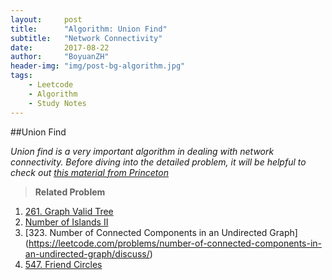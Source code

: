 ```yaml
---
layout:     post
title:      "Algorithm: Union Find"
subtitle:   "Network Connectivity"
date:       2017-08-22
author:     "BoyuanZH"
header-img: "img/post-bg-algorithm.jpg"
tags:
    - Leetcode
    - Algorithm
    - Study Notes
---
```


##Union Find

*Union find is a very important algorithm in dealing with network connectivity. Before diving into the detailed problem, it will be helpful to check out [this material from Princeton](https://www.cs.princeton.edu/~rs/AlgsDS07/01UnionFind.pdf)*

> **Related Problem**
> 
1. [261. Graph Valid Tree](https://leetcode.com/problems/graph-valid-tree/description/)
2. [ Number of Islands II](https://leetcode.com/problems/number-of-islands-ii/description/)
3. [323. Number of Connected Components in an Undirected Graph] (https://leetcode.com/problems/number-of-connected-components-in-an-undirected-graph/discuss/)
4. [547. Friend Circles](https://leetcode.com/problems/friend-circles/description/)
